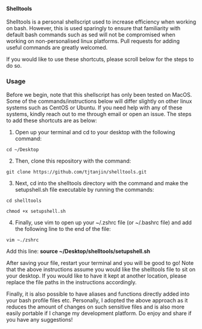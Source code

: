 #### Shelltools
Shelltools is a personal shellscript used to increase efficiency when working on bash. However, this is used sparingly to ensure that familiarity with default bash commands such as sed will not be compromised when working on non-personalised linux platforms. Pull requests for adding useful commands are greatly welcomed.

If you would like to use these shortcuts, please scroll below for the steps to do so.

### Usage
Before we begin, note that this shellscript has only been tested on MacOS. Some of the commands/instructions below will differ slightly on other linux systems such as CentOS or Ubuntu. If you need help with any of these systems, kindly reach out to me through email or open an issue. The steps to add these shortcuts are as below:
1. Open up your terminal and cd to your desktop with the following command:
```
cd ~/Desktop
```
2. Then, clone this repository with the command:
```
git clone https://github.com/tjtanjin/shelltools.git
```
3. Next, cd into the shelltools directory with the command and make the setupshell.sh file executable by running the commands:
```
cd shelltools
```
```
chmod +x setupshell.sh
```
4. Finally, use vim to open up your ~/.zshrc file (or ~/.bashrc file) and add the following line to the end of the file:
```
vim ~./zshrc
```
Add this line: **source ~/Desktop/shelltools/setupshell.sh**

After saving your file, restart your terminal and you will be good to go! Note that the above instructions assume you would like the shelltools file to sit on your desktop. If you would like to have it kept at another location, please replace the file paths in the instructions accordingly.

Finally, it is also possible to have aliases and functions directly added into your bash profile files etc. Personally, I adopted the above approach as it reduces the amount of changes on such sensitive files and is also more easily portable if I change my development platform. Do enjoy and share if you have any suggestions!
